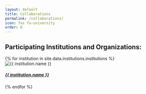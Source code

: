 ```yaml
---
layout: default
title: Collaborations
permalink: /collaborations/
icon: fas fa-university
order: 6
---
```


## Participating Institutions and Organizations:

<div class="row">
  {% for institution in site.data.institutions.institutions %}
    <div class="col-lg-4 col-md-6 col-sm-12 mb-4">
      <div class="card h-100">
        <img src="{{ institution.image }}.jpeg" class="card-img-top" alt="{{ institution.name }}">
        <div class="card-body">
          <h5 class="card-title">
            <a href="{{ institution.url }}">{{ institution.name }}</a>
          </h5>
        </div>
      </div>
    </div>
  {% endfor %}
</div>
